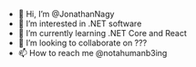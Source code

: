 - 👋 Hi, I’m @JonathanNagy
- 👀 I’m interested in .NET software
- 🌱 I’m currently learning .NET Core and React
- 💞️ I’m looking to collaborate on ???
- 📫 How to reach me @notahumanb3ing

<!---
JonathanNagy/JonathanNagy is a ✨ special ✨ repository because its `README.md` (this file) appears on your GitHub profile.
You can click the Preview link to take a look at your changes.
--->
